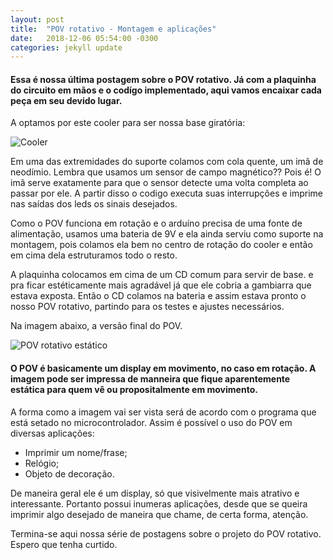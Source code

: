 ```yaml
---
layout: post
title:  "POV rotativo - Montagem e aplicações"
date:   2018-12-06 05:54:00 -0300
categories: jekyll update
---
```


<h4>Essa é nossa última postagem sobre o POV rotativo. Já com a plaquinha do circuito em mãos e o codígo implementado, aqui vamos encaixar cada peça em seu devido lugar.</h4>

A optamos por este cooler para ser nossa base giratória:

![Cooler](/mariaelenasilveira.github.io/images/cooler.png)

Em uma das extremidades do suporte colamos com cola quente, um imã de neodímio. Lembra que usamos um sensor de campo magnético??
Pois é! O imã serve exatamente para que o sensor detecte uma volta completa ao passar por ele. A partir disso o codigo executa suas interrupções e imprime nas saídas dos leds os sinais desejados.

Como o POV funciona em rotação e o arduíno precisa de uma fonte de alimentação, usamos uma bateria de 9V e ela ainda serviu como suporte na montagem, pois colamos ela bem no centro de rotação do cooler e então em cima dela estruturamos todo o resto.

A plaquinha colocamos em cima de um CD comum para servir de base. e pra ficar estéticamente mais agradável já que ele cobria a gambiarra que estava exposta. Então o CD colamos na bateria e assim estava pronto o nosso POV rotativo, partindo para os testes e ajustes necessários.

Na imagem abaixo, a versão final do POV.

![POV rotativo estático](/mariaelenasilveira.github.io/images/estrutura_fisica.jpg "POV rotativo estático")


<h4>O POV é basicamente um display em movimento, no caso em rotação. A imagem pode ser impressa de manneira que fique aparentemente estática para quem vê ou propositalmente em movimento.</h4>

A forma como a imagem vai ser vista será de acordo com o programa que está setado no microcontrolador. Assim é possível o uso do POV em diversas aplicações:
* Imprimir um nome/frase;
* Relógio;
* Objeto de decoração.

De maneira geral ele é um display, só que visivelmente mais atrativo e interessante. Portanto possui inumeras aplicações, desde que se queira imprimir algo desejado de maneira que chame, de certa forma, atenção.

Termina-se aqui nossa série de postagens sobre o projeto do POV rotativo. Espero que tenha curtido.

[jekyll-docs]: http://jekyllrb.com/docs/home
[jekyll-gh]:   https://github.com/jekyll/jekyll
[jekyll-talk]: https://talk.jekyllrb.com/
